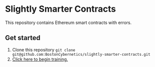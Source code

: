# Slightly Smarter Contracts
This repository contains Ethereum smart contracts with errors.

## Get started
1. Clone this repository `git clone git@github.com:BostonCybernetics/slightly-smarter-contracts.git`
1. [Click here to begin training.](https://github.com/BostonCybernetics/slightly-smarter-contracts/wiki)


<!-- ## Learning Objectives
- Learn how to programmatically detect flaws in smart contracts
- Discover features of Manticore that enable programmatic analysis
- Find a bunch of bugs

## Progression
- [Symbolic Analysis](symbolic_analysis)
  - [Easy to Analyze](symbolic_analysis/easy)
  - [Hard to Analyze](symbolic_analysis/hard)
- [Integer Overflows](integer_overflow)
  - [High level](integer_overflow/high_level)
  - [Low level](integer_overflow/low_level)
- [Unchecked External Calls](unchecked_external_call)
  - [Contrived Example](unchecked_external_call/representitive_example)
  - [King of the Ether Throne](unchecked_external_call/KotET) -->
